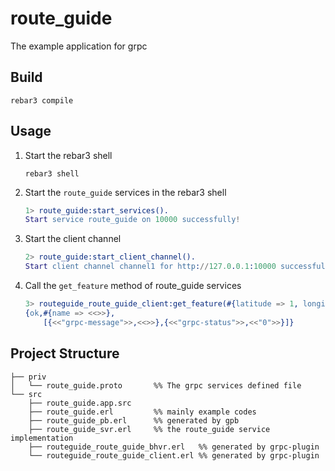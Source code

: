# route_guide

The example application for grpc

## Build

```
rebar3 compile
```

## Usage

1. Start the rebar3 shell

    ```
    rebar3 shell
    ```

2. Start the `route_guide` services in the rebar3 shell

    ```erl
    1> route_guide:start_services().
    Start service route_guide on 10000 successfully!
    ```

3. Start the client channel

    ```erl
    2> route_guide:start_client_channel().
    Start client channel channel1 for http://127.0.0.1:10000 successfully!
    ```

4. Call the `get_feature` method of route_guide services

    ```erl
    3> routeguide_route_guide_client:get_feature(#{latitude => 1, longitude => 1}, #{channel => channel1}).
    {ok,#{name => <<>>},
        [{<<"grpc-message">>,<<>>},{<<"grpc-status">>,<<"0">>}]}
    ```

## Project Structure

```
├── priv
│   └── route_guide.proto       %% The grpc services defined file
└── src
    ├── route_guide.app.src
    ├── route_guide.erl         %% mainly example codes
    ├── route_guide_pb.erl      %% generated by gpb
    ├── route_guide_svr.erl     %% the route_guide service implementation
    ├── routeguide_route_guide_bhvr.erl   %% generated by grpc-plugin
    └── routeguide_route_guide_client.erl %% generated by grpc-plugin
```
